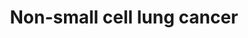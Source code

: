 ---
annotations:
- id: PW:0000703
  parent: disease pathway
  type: Pathway Ontology
  value: lung cancer pathway
- id: PW:0000013
  parent: disease pathway
  type: Pathway Ontology
  value: disease pathway
- id: CL:0002328
  parent: animal cell
  type: Cell Type Ontology
  value: bronchial epithelial cell
- id: PW:0000605
  parent: disease pathway
  type: Pathway Ontology
  value: cancer pathway
- id: DOID:1324
  parent: disease of cellular proliferation
  type: Disease Ontology
  value: lung cancer
authors:
- Khanspers
- AlexanderPico
- Egonw
- Fehrhart
- Finterly
citedin:
- link: PMC9114890
  title: 'Precision Oncology: Artificial Intelligence and DNA Methylation Analysis
    of Circulating Cell-Free DNA for Lung Cancer Detection (2022)'
- link: PMC9614744
  title: Shared mechanisms and crosstalk of COVID-19 and osteoporosis via vitamin
    D (2022)
communities:
- CPTAC
- Diseases
description: 'Non-small cell lung cancer (NSCLC) represents 85% of lung cancer and
  is defined as any type of epithelial lung cancer that is NOT small cell carcinoma,
  including squamous cell (SCC), adeno (AC) and large-cell carcinoma.  Mutations in
  NSCLC:  * KRAS (mutated in ~29% of NSCLC patients) inactivates its GTPase activity
  and the p21-RAS protein continuously transmits growth signals to the nucleus.  *
  Mutations or overexpression of EGFR (~22% of NSCLC patients) leads to increased
  proliferation.  * The abnormal fusion of EML4-ALK (~5% of NSCLC patients) leads
  to constitutive ALK activation, which causes cell proliferation, invasion, and inhibition
  of apoptosis.  * Inactivating mutation of p53 (~50% of NSCLC patients) leads to
  reduced apoptosis and proliferation.  * The protein encoded by the p16INK4a, CDKN2A,
  inhibits formation of CDK-cyclin-D complexes by competitive binding of CDK4 and
  CDK6. p16INK4a is mutated in ~12% of NSCLC patients, which leads to a loss of this
  inhibitory effect. * RARB is a nuclear retinoic acid receptor whose function is
  often lost in NSCLC, leading to a loss of cell growth control.'
last-edited: 2021-06-23
ndex: 201c6ce2-8b6a-11eb-9e72-0ac135e8bacf
organisms:
- Homo sapiens
redirect_from:
- /index.php/Pathway:WP4255
- /instance/WP4255
- /instance/WP4255_r123348
revision: r123348
schema-jsonld:
- '@context': https://schema.org/
  '@id': https://wikipathways.github.io/pathways/WP4255.html
  '@type': Dataset
  creator:
    '@type': Organization
    name: WikiPathways
  description: 'Non-small cell lung cancer (NSCLC) represents 85% of lung cancer and
    is defined as any type of epithelial lung cancer that is NOT small cell carcinoma,
    including squamous cell (SCC), adeno (AC) and large-cell carcinoma.  Mutations
    in NSCLC:  * KRAS (mutated in ~29% of NSCLC patients) inactivates its GTPase activity
    and the p21-RAS protein continuously transmits growth signals to the nucleus.  *
    Mutations or overexpression of EGFR (~22% of NSCLC patients) leads to increased
    proliferation.  * The abnormal fusion of EML4-ALK (~5% of NSCLC patients) leads
    to constitutive ALK activation, which causes cell proliferation, invasion, and
    inhibition of apoptosis.  * Inactivating mutation of p53 (~50% of NSCLC patients)
    leads to reduced apoptosis and proliferation.  * The protein encoded by the p16INK4a,
    CDKN2A, inhibits formation of CDK-cyclin-D complexes by competitive binding of
    CDK4 and CDK6. p16INK4a is mutated in ~12% of NSCLC patients, which leads to a
    loss of this inhibitory effect. * RARB is a nuclear retinoic acid receptor whose
    function is often lost in NSCLC, leading to a loss of cell growth control.'
  keywords:
  - AKT1
  - AKT2
  - AKT3
  - ALK
  - ARAF
  - BAD
  - BAK1
  - BAX
  - BID
  - BRAF
  - CASP3
  - CASP8
  - CASP9
  - CCND1
  - CDK4
  - CDK6
  - CDKN1A
  - CDKN2A
  - CRABP1
  - CRABP2
  - CYCS
  - Ca2+
  - DAG
  - DDB2
  - E2F1
  - E2F2
  - E2F3
  - EGF
  - EGFR
  - EML4
  - ERBB2
  - FHIT
  - FOXO3
  - GADD45A
  - GADD45B
  - GADD45G
  - GRB2
  - HRAS
  - IP3
  - JAK3
  - KRAS
  - MAP2K1
  - MAP2K2
  - MAPK1
  - MAPK3
  - NRAS
  - PDK1
  - PIK3CA
  - PIK3CB
  - PIK3CD
  - PIK3R1
  - PIK3R2
  - PIK3R3
  - PIP3
  - PLCG1
  - PLCG2
  - POLK
  - PRKCA
  - PRKCB
  - PRKCG
  - RAF1
  - RARB
  - RASSF1
  - RASSF5
  - RB1
  - RXRA
  - RXRB
  - RXRG
  - Retinoic acid
  - SOS1
  - SOS2
  - STAT3
  - STAT5A
  - STAT5B
  - STK4
  - TGFA
  - TP53
  - binimetinib
  - cobimetinib
  - omacetaxine mepesuccinate
  - pimasertib
  - selumetinib
  - trametinib
  license: CC0
  name: Non-small cell lung cancer
seo: CreativeWork
title: Non-small cell lung cancer
wpid: WP4255
---